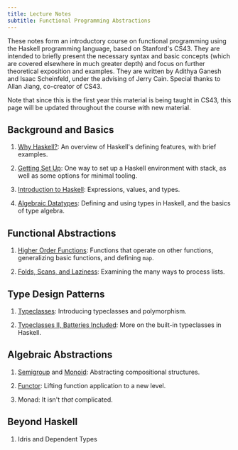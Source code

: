 ```yaml
---
title: Lecture Notes
subtitle: Functional Programming Abstractions
---
```


These notes form an introductory course on functional programming using the
Haskell programming language, based on Stanford's CS43. They are intended to
briefly present the necessary syntax and basic concepts (which are covered
elsewhere in much greater depth) and focus on further theoretical exposition and
examples. They are written by Adithya Ganesh and Isaac Scheinfeld, under the
advising of Jerry Cain.  Special thanks to Allan Jiang, co-creator of CS43.

Note that since this is the first year this material is being taught in CS43,
this page will be updated throughout the course with new material.

## Background and Basics

1. [Why Haskell?](notes/Why_Haskell.html): An overview of Haskell's defining
   features, with brief examples.
   
1. [Getting Set Up](notes/Getting_Set_Up.html): One way to set up a Haskell environment with stack, as well
   as some options for minimal tooling.

1. [Introduction to Haskell](notes/Introduction_to_Haskell.html): Expressions, values, and types.

1. [Algebraic Datatypes](notes/Algebraic_Datatypes.html): Defining and using types in Haskell, and the basics of type algebra.

## Functional Abstractions

1. [Higher Order Functions](notes/Higher_Order_Functions.html): Functions that operate on other functions, generalizing basic functions, and defining `map`.

1. [Folds, Scans, and Laziness](notes/Folds_Scans_Laziness.html): Examining the many ways to process lists.


## Type Design Patterns

1. [Typeclasses](notes/Typeclasses.html): Introducing typeclasses and polymorphism.

1. [Typeclasses II, Batteries Included](notes/TypeclassesII.html): More on the built-in typeclasses in Haskell.

## Algebraic Abstractions

1. [Semigroup](http://hackage.haskell.org/package/base-4.12.0.0/docs/Data-Semigroup.html) and [Monoid](http://hackage.haskell.org/package/base-4.12.0.0/docs/Data-Monoid.html#t:Monoid):
   Abstracting compositional structures.

1. [Functor](notes/Functor.html): Lifting function application to a new level.

1. Monad<!--[Monad](notes/Monad.html)-->: It isn't *that* complicated.

## Beyond Haskell

1. Idris and Dependent Types

<!--
## Contributing

1. [Notes Features](notes/Notes_features.html)
-->
